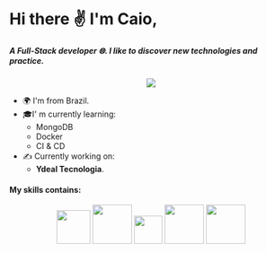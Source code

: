 # Hi there ✌ I'm Caio,
##### A Full-Stack developer 🌐. I like to discover new technologies and practice.
<p align="center">
<img src= "https://github-readme-stats.vercel.app/api?username=bug4do&show_icons=true">
</p>

- 🌍 I'm from Brazil.
- 🎓I' m currently learning:
	- MongoDB
	- Docker
	- CI & CD
- ✍ Currently working on:
	- **Ydeal Tecnologia**.
#### My skills contains:

<p align="center">
	<img src="https://inforchannel.com.br/wp-content/uploads/2021/03/e2d2f80e-java-logo-1.png" height=60>	<img src="https://upload.wikimedia.org/wikipedia/commons/6/64/Expressjs.png" width=70>	<img src="https://logospng.org/download/node-js/logo-node-js-1024.png" height=50>	<img src="https://marcas-logos.net/wp-content/uploads/2020/11/MySQL-logo.png" height=70>	<img src="https://upload.wikimedia.org/wikipedia/commons/thumb/e/e0/Git-logo.svg/1280px-Git-logo.svg.png" width=70>
</p>
